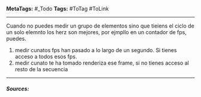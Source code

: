 **MetaTags:** #_Todo
**Tags:** #ToTag #ToLink 
- - -
Cuando no puedes medir un grupo de elementos sino que tieiens el ciclo de un solo elemnto los herz son mejores,
por ejmpllo en un contador de fps, puedes.
1. medir cunatos fps han pasado a lo largo de un segundo. Si tienes acceso a todos esos fps.
2. medir cunato te ha tomado renderiza ese frame, si no tienes acceso al resto de la secuencia

- - - 
#### ***Sources:***